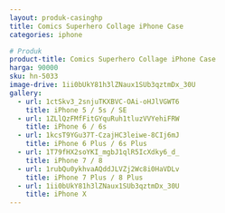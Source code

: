 ```yaml
---
layout: produk-casinghp
title: Comics Superhero Collage iPhone Case
categories: iphone

# Produk
product-title: Comics Superhero Collage iPhone Case
harga: 90000
sku: hn-5033
image-drive: 1ii0bUkY81h3lZNaux1SUb3qztmDx_30U
gallery:
  - url: 1ctSkv3_2snjuTKXBVC-OAi-oHJlVGWT6
    title: iPhone 5 / 5s / SE
  - url: 1ZLlQzFMfFitGYquRuh1tluzVVYehiFRW
    title: iPhone 6 / 6s
  - url: 1kcsT9YGu37T-CzajHC3leiwe-8CIj6mJ
    title: iPhone 6 Plus / 6s Plus
  - url: 1T79fHX2soYKI_mgbJ1qlR5IcXdky6_d_
    title: iPhone 7 / 8
  - url: 1rubQu0ykhvaAQddJLVZj2Wc8i0HaVDLv
    title: iPhone 7 Plus / 8 Plus
  - url: 1ii0bUkY81h3lZNaux1SUb3qztmDx_30U
    title: iPhone X
---
```

